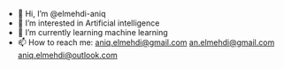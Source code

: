 - 👋 Hi, I’m @elmehdi-aniq
- 👀 I’m interested in Artificial intelligence
- 🌱 I’m currently learning machine learning
- 📫 How to reach me:
      aniq.elmehdi@gmail.com
      an.elmehdi@gmail.com
      aniq.elmehdi@outlook.com
    

<!---
elmehdi-aniq/elmehdi-aniq is a ✨ special ✨ repository because its `README.md` (this file) appears on your GitHub profile.
You can click the Preview link to take a look at your changes.
--->

